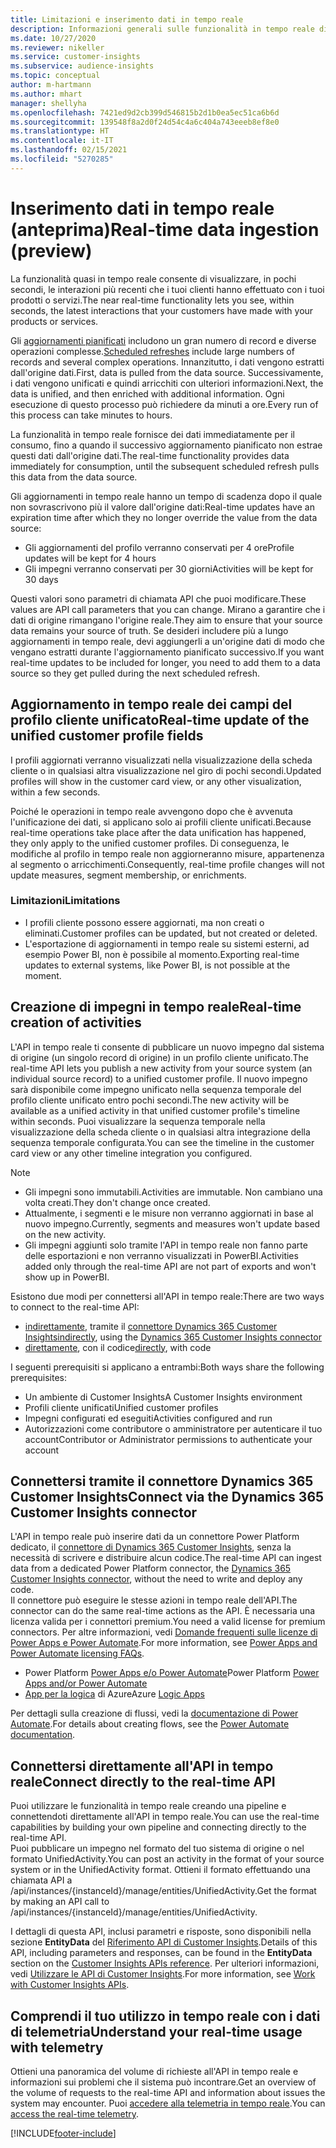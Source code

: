 ```yaml
---
title: Limitazioni e inserimento dati in tempo reale
description: Informazioni generali sulle funzionalità in tempo reale di Audience Insights.
ms.date: 10/27/2020
ms.reviewer: nikeller
ms.service: customer-insights
ms.subservice: audience-insights
ms.topic: conceptual
author: m-hartmann
ms.author: mhart
manager: shellyha
ms.openlocfilehash: 7421ed9d2cb399d546815b2d1b0ea5ec51ca6b6d
ms.sourcegitcommit: 139548f8a2d0f24d54c4a6c404a743eeeb8ef8e0
ms.translationtype: HT
ms.contentlocale: it-IT
ms.lasthandoff: 02/15/2021
ms.locfileid: "5270285"
---
```

# <a name="real-time-data-ingestion-preview"></a><span data-ttu-id="f121c-103">Inserimento dati in tempo reale (anteprima)</span><span class="sxs-lookup"><span data-stu-id="f121c-103">Real-time data ingestion (preview)</span></span>

<span data-ttu-id="f121c-104">La funzionalità quasi in tempo reale consente di visualizzare, in pochi secondi, le interazioni più recenti che i tuoi clienti hanno effettuato con i tuoi prodotti o servizi.</span><span class="sxs-lookup"><span data-stu-id="f121c-104">The near real-time functionality lets you see, within seconds, the latest interactions that your customers have made with your products or services.</span></span>

<span data-ttu-id="f121c-105">Gli [aggiornamenti pianificati](system.md#schedule-tab) includono un gran numero di record e diverse operazioni complesse.</span><span class="sxs-lookup"><span data-stu-id="f121c-105">[Scheduled refreshes](system.md#schedule-tab) include large numbers of records and several complex operations.</span></span> <span data-ttu-id="f121c-106">Innanzitutto, i dati vengono estratti dall'origine dati.</span><span class="sxs-lookup"><span data-stu-id="f121c-106">First, data is pulled from the data source.</span></span> <span data-ttu-id="f121c-107">Successivamente, i dati vengono unificati e quindi arricchiti con ulteriori informazioni.</span><span class="sxs-lookup"><span data-stu-id="f121c-107">Next, the data is unified, and then enriched with additional information.</span></span> <span data-ttu-id="f121c-108">Ogni esecuzione di questo processo può richiedere da minuti a ore.</span><span class="sxs-lookup"><span data-stu-id="f121c-108">Every run of this process can take minutes to hours.</span></span>

<span data-ttu-id="f121c-109">La funzionalità in tempo reale fornisce dei dati immediatamente per il consumo, fino a quando il successivo aggiornamento pianificato non estrae questi dati dall'origine dati.</span><span class="sxs-lookup"><span data-stu-id="f121c-109">The real-time functionality provides data immediately for consumption, until the subsequent scheduled refresh pulls this data from the data source.</span></span>

<span data-ttu-id="f121c-110">Gli aggiornamenti in tempo reale hanno un tempo di scadenza dopo il quale non sovrascrivono più il valore dall'origine dati:</span><span class="sxs-lookup"><span data-stu-id="f121c-110">Real-time updates have an expiration time after which they no longer override the value from the data source:</span></span>

- <span data-ttu-id="f121c-111">Gli aggiornamenti del profilo verranno conservati per 4 ore</span><span class="sxs-lookup"><span data-stu-id="f121c-111">Profile updates will be kept for 4 hours</span></span>
- <span data-ttu-id="f121c-112">Gli impegni verranno conservati per 30 giorni</span><span class="sxs-lookup"><span data-stu-id="f121c-112">Activities will be kept for 30 days</span></span>

<span data-ttu-id="f121c-113">Questi valori sono parametri di chiamata API che puoi modificare.</span><span class="sxs-lookup"><span data-stu-id="f121c-113">These values are API call parameters that you can change.</span></span> <span data-ttu-id="f121c-114">Mirano a garantire che i dati di origine rimangano l'origine reale.</span><span class="sxs-lookup"><span data-stu-id="f121c-114">They aim to ensure that your source data remains your source of truth.</span></span> <span data-ttu-id="f121c-115">Se desideri includere più a lungo aggiornamenti in tempo reale, devi aggiungerli a un'origine dati di modo che vengano estratti durante l'aggiornamento pianificato successivo.</span><span class="sxs-lookup"><span data-stu-id="f121c-115">If you want real-time updates to be included for longer, you need to add them to a data source so they get pulled during the next scheduled refresh.</span></span>

## <a name="real-time-update-of-the-unified-customer-profile-fields"></a><span data-ttu-id="f121c-116">Aggiornamento in tempo reale dei campi del profilo cliente unificato</span><span class="sxs-lookup"><span data-stu-id="f121c-116">Real-time update of the unified customer profile fields</span></span>

<span data-ttu-id="f121c-117">I profili aggiornati verranno visualizzati nella visualizzazione della scheda cliente o in qualsiasi altra visualizzazione nel giro di pochi secondi.</span><span class="sxs-lookup"><span data-stu-id="f121c-117">Updated profiles will show in the customer card view, or any other visualization, within a few seconds.</span></span>

<span data-ttu-id="f121c-118">Poiché le operazioni in tempo reale avvengono dopo che è avvenuta l'unificazione dei dati, si applicano solo ai profili cliente unificati.</span><span class="sxs-lookup"><span data-stu-id="f121c-118">Because real-time operations take place after the data unification has happened, they only apply to the unified customer profiles.</span></span> <span data-ttu-id="f121c-119">Di conseguenza, le modifiche al profilo in tempo reale non aggiorneranno misure, appartenenza al segmento o arricchimenti.</span><span class="sxs-lookup"><span data-stu-id="f121c-119">Consequently, real-time profile changes will not update measures, segment membership, or enrichments.</span></span>

### <a name="limitations"></a><span data-ttu-id="f121c-120">Limitazioni</span><span class="sxs-lookup"><span data-stu-id="f121c-120">Limitations</span></span>

- <span data-ttu-id="f121c-121">I profili cliente possono essere aggiornati, ma non creati o eliminati.</span><span class="sxs-lookup"><span data-stu-id="f121c-121">Customer profiles can be updated, but not created or deleted.</span></span>
- <span data-ttu-id="f121c-122">L'esportazione di aggiornamenti in tempo reale su sistemi esterni, ad esempio Power BI, non è possibile al momento.</span><span class="sxs-lookup"><span data-stu-id="f121c-122">Exporting real-time updates to external systems, like Power BI, is not possible at the moment.</span></span>

## <a name="real-time-creation-of-activities"></a><span data-ttu-id="f121c-123">Creazione di impegni in tempo reale</span><span class="sxs-lookup"><span data-stu-id="f121c-123">Real-time creation of activities</span></span>

<span data-ttu-id="f121c-124">L'API in tempo reale ti consente di pubblicare un nuovo impegno dal sistema di origine (un singolo record di origine) in un profilo cliente unificato.</span><span class="sxs-lookup"><span data-stu-id="f121c-124">The real-time API lets you publish a new activity from your source system (an individual source record) to a unified customer profile.</span></span> <span data-ttu-id="f121c-125">Il nuovo impegno sarà disponibile come impegno unificato nella sequenza temporale del profilo cliente unificato entro pochi secondi.</span><span class="sxs-lookup"><span data-stu-id="f121c-125">The new activity will be available as a unified activity in that unified customer profile's timeline within seconds.</span></span> <span data-ttu-id="f121c-126">Puoi visualizzare la sequenza temporale nella visualizzazione della scheda cliente o in qualsiasi altra integrazione della sequenza temporale configurata.</span><span class="sxs-lookup"><span data-stu-id="f121c-126">You can see the timeline in the customer card view or any other timeline integration you configured.</span></span>

> [!NOTE]
>
> - <span data-ttu-id="f121c-127">Gli impegni sono immutabili.</span><span class="sxs-lookup"><span data-stu-id="f121c-127">Activities are immutable.</span></span> <span data-ttu-id="f121c-128">Non cambiano una volta creati.</span><span class="sxs-lookup"><span data-stu-id="f121c-128">They don't change once created.</span></span>
> - <span data-ttu-id="f121c-129">Attualmente, i segmenti e le misure non verranno aggiornati in base al nuovo impegno.</span><span class="sxs-lookup"><span data-stu-id="f121c-129">Currently, segments and measures won't update based on the new activity.</span></span>
> - <span data-ttu-id="f121c-130">Gli impegni aggiunti solo tramite l'API in tempo reale non fanno parte delle esportazioni e non verranno visualizzati in PowerBI.</span><span class="sxs-lookup"><span data-stu-id="f121c-130">Activities added only through the real-time API are not part of exports and won't show up in PowerBI.</span></span>

<span data-ttu-id="f121c-131">Esistono due modi per connettersi all'API in tempo reale:</span><span class="sxs-lookup"><span data-stu-id="f121c-131">There are two ways to connect to the real-time API:</span></span>

- <span data-ttu-id="f121c-132">[indirettamente](#connect-via-the-dynamics-365-customer-insights-connector), tramite il [connettore Dynamics 365 Customer Insights](https://docs.microsoft.com/connectors/customerinsights/)</span><span class="sxs-lookup"><span data-stu-id="f121c-132">[indirectly](#connect-via-the-dynamics-365-customer-insights-connector), using the [Dynamics 365 Customer Insights connector](https://docs.microsoft.com/connectors/customerinsights/)</span></span>
- <span data-ttu-id="f121c-133">[direttamente](#connect-directly-to-the-real-time-api), con il codice</span><span class="sxs-lookup"><span data-stu-id="f121c-133">[directly](#connect-directly-to-the-real-time-api), with code</span></span>

<span data-ttu-id="f121c-134">I seguenti prerequisiti si applicano a entrambi:</span><span class="sxs-lookup"><span data-stu-id="f121c-134">Both ways share the following prerequisites:</span></span>

- <span data-ttu-id="f121c-135">Un ambiente di Customer Insights</span><span class="sxs-lookup"><span data-stu-id="f121c-135">A Customer Insights environment</span></span>
- <span data-ttu-id="f121c-136">Profili cliente unificati</span><span class="sxs-lookup"><span data-stu-id="f121c-136">Unified customer profiles</span></span>
- <span data-ttu-id="f121c-137">Impegni configurati ed eseguiti</span><span class="sxs-lookup"><span data-stu-id="f121c-137">Activities configured and run</span></span>
- <span data-ttu-id="f121c-138">Autorizzazioni come contributore o amministratore per autenticare il tuo account</span><span class="sxs-lookup"><span data-stu-id="f121c-138">Contributor or Administrator permissions to authenticate your account</span></span>

## <a name="connect-via-the-dynamics-365-customer-insights-connector"></a><span data-ttu-id="f121c-139">Connettersi tramite il connettore Dynamics 365 Customer Insights</span><span class="sxs-lookup"><span data-stu-id="f121c-139">Connect via the Dynamics 365 Customer Insights connector</span></span>

<span data-ttu-id="f121c-140">L'API in tempo reale può inserire dati da un connettore Power Platform dedicato, il [connettore di Dynamics 365 Customer Insights](https://docs.microsoft.com/connectors/customerinsights/), senza la necessità di scrivere e distribuire alcun codice.</span><span class="sxs-lookup"><span data-stu-id="f121c-140">The real-time API can ingest data from a dedicated Power Platform connector, the [Dynamics 365 Customer Insights connector](https://docs.microsoft.com/connectors/customerinsights/), without the need to write and deploy any code.</span></span>    
<span data-ttu-id="f121c-141">Il connettore può eseguire le stesse azioni in tempo reale dell'API.</span><span class="sxs-lookup"><span data-stu-id="f121c-141">The connector can do the same real-time actions as the API.</span></span> <span data-ttu-id="f121c-142">È necessaria una licenza valida per i connettori premium.</span><span class="sxs-lookup"><span data-stu-id="f121c-142">You need a valid license for premium connectors.</span></span> <span data-ttu-id="f121c-143">Per altre informazioni, vedi [Domande frequenti sulle licenze di Power Apps e Power Automate](https://docs.microsoft.com/power-platform/admin/powerapps-flow-licensing-faq).</span><span class="sxs-lookup"><span data-stu-id="f121c-143">For more information, see [Power Apps and Power Automate licensing FAQs](https://docs.microsoft.com/power-platform/admin/powerapps-flow-licensing-faq).</span></span>

- <span data-ttu-id="f121c-144">Power Platform [Power Apps e/o Power Automate](https://docs.microsoft.com/connectors/)</span><span class="sxs-lookup"><span data-stu-id="f121c-144">Power Platform [Power Apps and/or Power Automate](https://docs.microsoft.com/connectors/)</span></span>
- <span data-ttu-id="f121c-145">[App per la logica](https://docs.microsoft.com/azure/connectors/apis-list) di Azure</span><span class="sxs-lookup"><span data-stu-id="f121c-145">Azure [Logic Apps](https://docs.microsoft.com/azure/connectors/apis-list)</span></span>

<span data-ttu-id="f121c-146">Per dettagli sulla creazione di flussi, vedi la [documentazione di Power Automate](https://docs.microsoft.com/power-automate/).</span><span class="sxs-lookup"><span data-stu-id="f121c-146">For details about creating flows, see the [Power Automate documentation](https://docs.microsoft.com/power-automate/).</span></span>

## <a name="connect-directly-to-the-real-time-api"></a><span data-ttu-id="f121c-147">Connettersi direttamente all'API in tempo reale</span><span class="sxs-lookup"><span data-stu-id="f121c-147">Connect directly to the real-time API</span></span>

<span data-ttu-id="f121c-148">Puoi utilizzare le funzionalità in tempo reale creando una pipeline e connettendoti direttamente all'API in tempo reale.</span><span class="sxs-lookup"><span data-stu-id="f121c-148">You can use the real-time capabilities by building your own pipeline and connecting directly to the real-time API.</span></span>    
<span data-ttu-id="f121c-149">Puoi pubblicare un impegno nel formato del tuo sistema di origine o nel formato UnifiedActivity.</span><span class="sxs-lookup"><span data-stu-id="f121c-149">You can post an activity in the format of your source system or in the UnifiedActivity format.</span></span> <span data-ttu-id="f121c-150">Ottieni il formato effettuando una chiamata API a /api/instances/{instanceId}/manage/entities/UnifiedActivity.</span><span class="sxs-lookup"><span data-stu-id="f121c-150">Get the format by making an API call to /api/instances/{instanceId}/manage/entities/UnifiedActivity.</span></span>

<span data-ttu-id="f121c-151">I dettagli di questa API, inclusi parametri e risposte, sono disponibili nella sezione **EntityData** del [Riferimento API di Customer Insights](https://developer.ci.ai.dynamics.com/api-details#api=CustomerInsights).</span><span class="sxs-lookup"><span data-stu-id="f121c-151">Details of this API, including parameters and responses, can be found in the **EntityData** section on the [Customer Insights APIs reference](https://developer.ci.ai.dynamics.com/api-details#api=CustomerInsights).</span></span> <span data-ttu-id="f121c-152">Per ulteriori informazioni, vedi [Utilizzare le API di Customer Insights](apis.md).</span><span class="sxs-lookup"><span data-stu-id="f121c-152">For more information, see [Work with Customer Insights APIs](apis.md).</span></span>

## <a name="understand-your-real-time-usage-with-telemetry"></a><span data-ttu-id="f121c-153">Comprendi il tuo utilizzo in tempo reale con i dati di telemetria</span><span class="sxs-lookup"><span data-stu-id="f121c-153">Understand your real-time usage with telemetry</span></span>

<span data-ttu-id="f121c-154">Ottieni una panoramica del volume di richieste all'API in tempo reale e informazioni sui problemi che il sistema può incontrare.</span><span class="sxs-lookup"><span data-stu-id="f121c-154">Get an overview of the volume of requests to the real-time API and information about issues the system may encounter.</span></span> <span data-ttu-id="f121c-155">Puoi [accedere alla telemetria in tempo reale](system.md#api-usage-tab).</span><span class="sxs-lookup"><span data-stu-id="f121c-155">You can [access the real-time telemetry](system.md#api-usage-tab).</span></span> 


[!INCLUDE[footer-include](../includes/footer-banner.md)]
